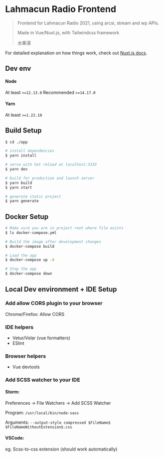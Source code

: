 # Lahmacun Radio Frontend

> Frontend for Lahmacun Radio 2021, using arcsi, stream and wp APIs. 
> 
> Made in Vue/Nuxt.js, with Tailwindcss framework
> 
> 水果湯

For detailed explanation on how things work, check out [Nuxt.js docs](https://nuxtjs.org).

## Dev env
#### Node
At least `>=12.13.0`
Recommended `>=14.17.0`
#### Yarn
At least `>=1.22.10`

## Build Setup

``` bash
$ cd ./app

# install dependencies
$ yarn install

# serve with hot reload at localhost:3333
$ yarn dev

# build for production and launch server
$ yarn build
$ yarn start

# generate static project
$ yarn generate
```

## Docker Setup
``` bash
# Make sure you are in project root where file exists
$ ls docker-compose.yml

# Build the image after development changes
$ docker-compose build

# Load the app
$ docker-compose up -d

# Stop the app
$ docker-compose down
```


## Local Dev environment + IDE Setup

### Add allow CORS plugin to your browser
Chrome/Firefox: Allow CORS

### IDE helpers
- Vetur/Volar (vue formatters)
- ESlint

### Browser helpers
- Vue devtools


### Add SCSS watcher to your IDE
#### Storm:

Preferences -> File Watchers -> Add SCSS Watcher

Program: ``` /usr/local/bin/node-sass ```

Arguments: ```` --output-style compressed $FileName$ $FileNameWithoutExtension$.css ````

#### VSCode:
eg. Scss-to-css extension (should work automatically)
